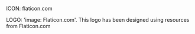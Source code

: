 ICON:
  flaticon.com

LOGO:
  'image: Flaticon.com'. This logo has been designed using resources from Flaticon.com

